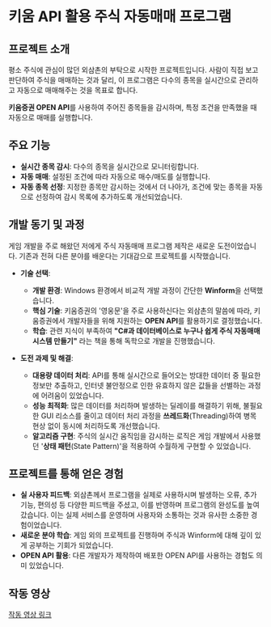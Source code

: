 # 키움 API 활용 주식 자동매매 프로그램

## 프로젝트 소개
평소 주식에 관심이 많던 외삼촌의 부탁으로 시작한 프로젝트입니다. 사람이 직접 보고 판단하여 주식을 매매하는 것과 달리, 이 프로그램은 다수의 종목을 실시간으로 관리하고 자동으로 매매해주는 것을 목표로 합니다.

**키움증권 OPEN API**를 사용하여 주어진 종목들을 감시하며, 특정 조건을 만족했을 때 자동으로 매매를 실행합니다.

## 주요 기능
* **실시간 종목 감시**: 다수의 종목을 실시간으로 모니터링합니다.
* **자동 매매**: 설정된 조건에 따라 자동으로 매수/매도를 실행합니다.
* **자동 종목 선정**: 지정한 종목만 감시하는 것에서 더 나아가, 조건에 맞는 종목을 자동으로 선정하여 감시 목록에 추가하도록 개선되었습니다.

## 개발 동기 및 과정
게임 개발을 주로 해왔던 저에게 주식 자동매매 프로그램 제작은 새로운 도전이었습니다. 기존과 전혀 다른 분야를 배운다는 기대감으로 프로젝트를 시작했습니다.

* **기술 선택**:
    * **개발 환경**: Windows 환경에서 비교적 개발 과정이 간단한 **Winform**을 선택했습니다.
    * **핵심 기술**: 키움증권의 '영웅문'을 주로 사용하신다는 외삼촌의 말씀에 따라, 키움증권에서 개발자들을 위해 지원하는 **OPEN API**를 활용하기로 결정했습니다.
    * **학습**: 관련 지식이 부족하여 **"C#과 데이터베이스로 누구나 쉽게 주식 자동매매 시스템 만들기"** 라는 책을 통해 독학으로 개발을 진행했습니다.

* **도전 과제 및 해결**:
    * **대용량 데이터 처리**: API를 통해 실시간으로 들어오는 방대한 데이터 중 필요한 정보만 추출하고, 인터넷 불안정으로 인한 유효하지 않은 값들을 선별하는 과정에 어려움이 있었습니다.
    * **성능 최적화**: 많은 데이터를 처리하며 발생하는 딜레이를 해결하기 위해, 불필요한 GUI 리소스를 줄이고 데이터 처리 과정을 **쓰레드화**(Threading)하여 병목 현상 없이 동시에 처리하도록 개선했습니다.
    * **알고리즘 구현**: 주식의 실시간 움직임을 감시하는 로직은 게임 개발에서 사용했던 '**상태 패턴**(State Pattern)'을 적용하여 수월하게 구현할 수 있었습니다.

## 프로젝트를 통해 얻은 경험
* **실 사용자 피드백**: 외삼촌께서 프로그램을 실제로 사용하시며 발생하는 오류, 추가 기능, 편의성 등 다양한 피드백을 주셨고, 이를 반영하며 프로그램의 완성도를 높여갔습니다. 이는 실제 서비스를 운영하며 사용자와 소통하는 것과 유사한 소중한 경험이었습니다.
* **새로운 분야 학습**: 게임 외의 프로젝트를 진행하며 주식과 Winform에 대해 깊이 있게 공부하는 기회가 되었습니다.
* **OPEN API 활용**: 다른 개발자가 제작하여 배포한 OPEN API를 사용하는 경험도 의미 있었습니다.

## 작동 영상
[작동 영상 링크](https://youtu.be/TS8MA66Cv8Y)
